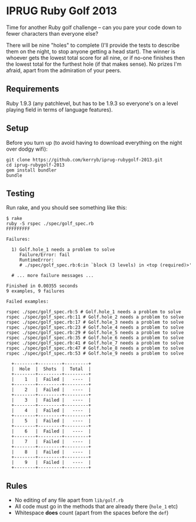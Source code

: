 IPRUG Ruby Golf 2013
====================

Time for another Ruby golf challenge – can you pare your code down to fewer characters than everyone else?

There will be nine "holes" to complete (I'll provide the tests to describe them on the night, to stop anyone getting a head start). The winner is whoever gets the lowest total score for all nine, or if no-one finishes then the lowest total for the furthest hole (if that makes sense). No prizes I'm afraid, apart from the admiration of your peers.

Requirements
------------

Ruby 1.9.3 (any patchlevel, but has to be 1.9.3 so everyone's on a level playing field in terms of language features).

Setup
-----

Before you turn up (to avoid having to download everything on the night over dodgy wifi):

    git clone https://github.com/kerryb/iprug-rubygolf-2013.git
    cd iprug-rubygolf-2013
    gem install bundler
    bundle

Testing
-------

Run rake, and you should see something like this:

    $ rake
    ruby -S rspec ./spec/golf_spec.rb
    FFFFFFFFF

    Failures:

      1) Golf.hole_1 needs a problem to solve
         Failure/Error: fail
         RuntimeError:
         # ./spec/golf_spec.rb:6:in `block (3 levels) in <top (required)>'

      # ... more failure messages ...

    Finished in 0.00355 seconds
    9 examples, 9 failures

    Failed examples:

    rspec ./spec/golf_spec.rb:5 # Golf.hole_1 needs a problem to solve
    rspec ./spec/golf_spec.rb:11 # Golf.hole_2 needs a problem to solve
    rspec ./spec/golf_spec.rb:17 # Golf.hole_3 needs a problem to solve
    rspec ./spec/golf_spec.rb:23 # Golf.hole_4 needs a problem to solve
    rspec ./spec/golf_spec.rb:29 # Golf.hole_5 needs a problem to solve
    rspec ./spec/golf_spec.rb:35 # Golf.hole_6 needs a problem to solve
    rspec ./spec/golf_spec.rb:41 # Golf.hole_7 needs a problem to solve
    rspec ./spec/golf_spec.rb:47 # Golf.hole_8 needs a problem to solve
    rspec ./spec/golf_spec.rb:53 # Golf.hole_9 needs a problem to solve

      +--------+---------+---------+
      |  Hole  |  Shots  |  Total  |
      +--------+---------+---------+
      |    1   |  Failed |   ----  |
      +--------+---------+---------+
      |    2   |  Failed |   ----  |
      +--------+---------+---------+
      |    3   |  Failed |   ----  |
      +--------+---------+---------+
      |    4   |  Failed |   ----  |
      +--------+---------+---------+
      |    5   |  Failed |   ----  |
      +--------+---------+---------+
      |    6   |  Failed |   ----  |
      +--------+---------+---------+
      |    7   |  Failed |   ----  |
      +--------+---------+---------+
      |    8   |  Failed |   ----  |
      +--------+---------+---------+
      |    9   |  Failed |   ----  |
      +--------+---------+---------+

Rules
-----

* No editing of any file apart from `lib/golf.rb`
* All code must go in the methods that are already there (`hole_1` etc)
* Whitespace **does** count (apart from the spaces before the `def`)
